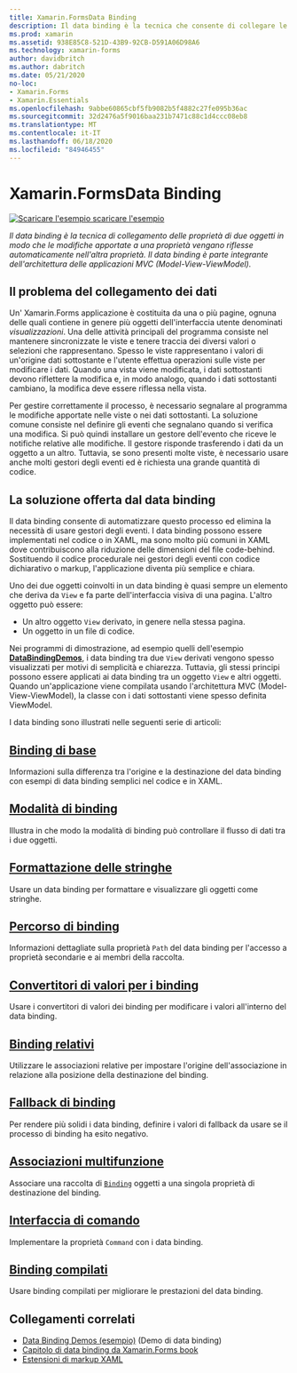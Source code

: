 ```yaml
---
title: Xamarin.FormsData Binding
description: Il data binding è la tecnica che consente di collegare le proprietà di due oggetti in modo che le modifiche apportate a una proprietà vengano automaticamente riflesse nell'altra proprietà. Il data binding è parte integrante dell'architettura dell'applicazione Model-View-ViewModel (MVVM).
ms.prod: xamarin
ms.assetid: 938E85C8-521D-43B9-92CB-D591A06D98A6
ms.technology: xamarin-forms
author: davidbritch
ms.author: dabritch
ms.date: 05/21/2020
no-loc:
- Xamarin.Forms
- Xamarin.Essentials
ms.openlocfilehash: 9abbe60865cbf5fb9082b5f4882c27fe095b36ac
ms.sourcegitcommit: 32d2476a5f9016baa231b7471c88c1d4ccc08eb8
ms.translationtype: MT
ms.contentlocale: it-IT
ms.lasthandoff: 06/18/2020
ms.locfileid: "84946455"
---
```

# <a name="xamarinforms-data-binding"></a>Xamarin.FormsData Binding

[![Scaricare ](~/media/shared/download.png) l'esempio scaricare l'esempio](https://docs.microsoft.com/samples/xamarin/xamarin-forms-samples/databindingdemos)

_Il data binding è la tecnica di collegamento delle proprietà di due oggetti in modo che le modifiche apportate a una proprietà vengano riflesse automaticamente nell'altra proprietà. Il data binding è parte integrante dell'architettura delle applicazioni MVC (Model-View-ViewModel)._

## <a name="the-data-linking-problem"></a>Il problema del collegamento dei dati

Un' Xamarin.Forms applicazione è costituita da una o più pagine, ognuna delle quali contiene in genere più oggetti dell'interfaccia utente denominati *visualizzazioni*. Una delle attività principali del programma consiste nel mantenere sincronizzate le viste e tenere traccia dei diversi valori o selezioni che rappresentano. Spesso le viste rappresentano i valori di un'origine dati sottostante e l'utente effettua operazioni sulle viste per modificare i dati. Quando una vista viene modificata, i dati sottostanti devono riflettere la modifica e, in modo analogo, quando i dati sottostanti cambiano, la modifica deve essere riflessa nella vista.

Per gestire correttamente il processo, è necessario segnalare al programma le modifiche apportate nelle viste o nei dati sottostanti. La soluzione comune consiste nel definire gli eventi che segnalano quando si verifica una modifica. Si può quindi installare un gestore dell'evento che riceve le notifiche relative alle modifiche. Il gestore risponde trasferendo i dati da un oggetto a un altro. Tuttavia, se sono presenti molte viste, è necessario usare anche molti gestori degli eventi ed è richiesta una grande quantità di codice.

## <a name="the-data-binding-solution"></a>La soluzione offerta dal data binding

Il data binding consente di automatizzare questo processo ed elimina la necessità di usare gestori degli eventi. I data binding possono essere implementati nel codice o in XAML, ma sono molto più comuni in XAML dove contribuiscono alla riduzione delle dimensioni del file code-behind. Sostituendo il codice procedurale nei gestori degli eventi con codice dichiarativo o markup, l'applicazione diventa più semplice e chiara.

Uno dei due oggetti coinvolti in un data binding è quasi sempre un elemento che deriva da `View` e fa parte dell'interfaccia visiva di una pagina. L'altro oggetto può essere:

- Un altro oggetto `View` derivato, in genere nella stessa pagina.
- Un oggetto in un file di codice.

Nei programmi di dimostrazione, ad esempio quelli dell'esempio [**DataBindingDemos**](https://docs.microsoft.com/samples/xamarin/xamarin-forms-samples/databindingdemos), i data binding tra due `View` derivati vengono spesso visualizzati per motivi di semplicità e chiarezza. Tuttavia, gli stessi principi possono essere applicati ai data binding tra un oggetto `View` e altri oggetti. Quando un'applicazione viene compilata usando l'architettura MVC (Model-View-ViewModel), la classe con i dati sottostanti viene spesso definita ViewModel.

I data binding sono illustrati nelle seguenti serie di articoli:

## <a name="basic-bindings"></a>[Binding di base](basic-bindings.md)

Informazioni sulla differenza tra l'origine e la destinazione del data binding con esempi di data binding semplici nel codice e in XAML.

## <a name="binding-mode"></a>[Modalità di binding](binding-mode.md)

Illustra in che modo la modalità di binding può controllare il flusso di dati tra i due oggetti.

## <a name="string-formatting"></a>[Formattazione delle stringhe](string-formatting.md)

Usare un data binding per formattare e visualizzare gli oggetti come stringhe.

## <a name="binding-path"></a>[Percorso di binding](binding-path.md)

Informazioni dettagliate sulla proprietà `Path` del data binding per l'accesso a proprietà secondarie e ai membri della raccolta.

## <a name="binding-value-converters"></a>[Convertitori di valori per i binding](converters.md)

Usare i convertitori di valori dei binding per modificare i valori all'interno del data binding.

## <a name="relative-bindings"></a>[Binding relativi](relative-bindings.md)

Utilizzare le associazioni relative per impostare l'origine dell'associazione in relazione alla posizione della destinazione del binding.

## <a name="binding-fallbacks"></a>[Fallback di binding](binding-fallbacks.md)

Per rendere più solidi i data binding, definire i valori di fallback da usare se il processo di binding ha esito negativo.

## <a name="multi-bindings"></a>[Associazioni multifunzione](multibinding.md)

Associare una raccolta di [`Binding`](xref:Xamarin.Forms.Binding) oggetti a una singola proprietà di destinazione del binding.

## <a name="the-command-interface"></a>[Interfaccia di comando](commanding.md)

Implementare la proprietà `Command` con i data binding.

## <a name="compiled-bindings"></a>[Binding compilati](compiled-bindings.md)

Usare binding compilati per migliorare le prestazioni del data binding.

## <a name="related-links"></a>Collegamenti correlati

- [Data Binding Demos (esempio)](https://docs.microsoft.com/samples/xamarin/xamarin-forms-samples/databindingdemos) (Demo di data binding)
- [Capitolo di data binding da Xamarin.Forms book](~/xamarin-forms/creating-mobile-apps-xamarin-forms/summaries/chapter16.md)
- [Estensioni di markup XAML](~/xamarin-forms/xaml/markup-extensions/index.md)
